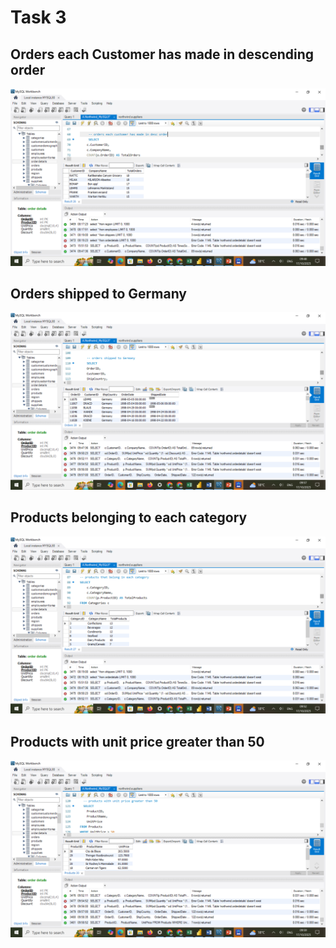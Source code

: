 # Task 3 
## Orders each Customer has made in descending order
![image alt](https://github.com/brianmateli/Task-3/blob/main/Orders%20each%20customer%20has%20made%20in%20descending%20order.png)
## Orders shipped to Germany
![image alt](https://github.com/brianmateli/Task-3/blob/main/Orders%20shipped%20to%20Germany.png)
## Products belonging to each category
![image alt](https://github.com/brianmateli/Task-3/blob/main/Products%20belonging%20in%20each%20category.png)
## Products with unit price greater than 50
![image alt](https://github.com/brianmateli/Task-3/blob/main/Products%20with%20unit%20price%20greater%20than%2050.png)

